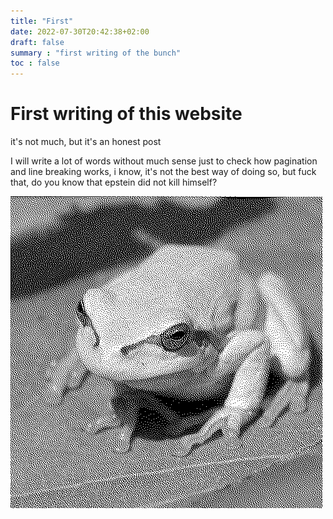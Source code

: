 ```yaml
---
title: "First"
date: 2022-07-30T20:42:38+02:00
draft: false
summary : "first writing of the bunch"
toc : false
---
```


# First writing of this website

it's not much, but it's an honest post

I will write a lot of words without much sense just to check how pagination and line breaking works, i know, it's not the best way of doing so, but fuck that, do you know that epstein did not kill himself?

![dithered frogge](/writings/fist_post/dithered_frogge.png)